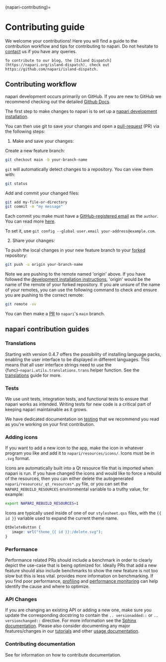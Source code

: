 (napari-contributing)=
# Contributing guide

We welcome your contributions! Here you will find a guide to the contribution
workflow and tips for contributing to napari. Do not hesitate to [contact](contact) us
if you have any queries.

```{note}
To contribute to our blog, the [Island Dispatch](https://napari.org/island-dispatch), check out https://github.com/napari/island-dispatch.
```

## Contributing workflow

napari development occurs primarily on GitHub. If you are new to GitHub we recommend checking out the detailed [Github Docs](https://docs.github.com/en).

The first step to make changes to napari is to
set up a [napari development installation](dev-installation).

You can then use git to save your changes and open a
[pull-request](https://docs.github.com/en/get-started/exploring-projects-on-github/contributing-to-a-project) (PR) via the following steps:

1. Make and save your changes:

Create a new feature branch:
```sh
git checkout main -b your-branch-name
```

`git` will automatically detect changes to a repository.
You can view them with:
```sh
git status
```

Add and commit your changed files:
```sh
git add my-file-or-directory
git commit -m "my message"
```

Each commit you make must have a [GitHub-registered email](https://github.com/settings/emails)
as the `author`. You can read more [here](https://docs.github.com/en/account-and-profile/setting-up-and-managing-your-personal-account-on-github/managing-email-preferences/setting-your-commit-email-address).

To set it, use `git config --global user.email your-address@example.com`.

2. Share your changes:

To push the local changes in your new feature branch to your
[forked](https://docs.github.com/en/get-started/exploring-projects-on-github/contributing-to-a-project#forking-a-repository) repository:

```sh
git push -u origin your-branch-name
```

Note we are pushing to the remote named 'origin' above. If you have followed the
[development installation instructions](dev-installation), 'origin' would be the name
of the remote of your forked repository. If you are unsure
of the name of your remotes, you can use the following command to check and
ensure you are pushing to the correct remote:

```sh
git remote -vv
```

You can then make a
[PR](https://docs.github.com/en/get-started/exploring-projects-on-github/contributing-to-a-project#making-a-pull-request) to `napari`'s `main` branch.

## napari contribution guides

### Translations

Starting with version 0.4.7 offers the possibility of installing language packs,
enabling the user interface to be displayed in different languages. This means that all
user interface strings need to use the {func}`~napari.utils.translations.trans` helper
function.
See the [translations](translations) guide for more.

### Tests

We use unit tests, integration tests, and functional tests to ensure that
napari works as intended. Writing tests for new code is a critical part of
keeping napari maintainable as it grows.

We have dedicated documentation on [testing](napari-testing) that we recommend you
read as you're working on your first contribution.

### Adding icons

If you want to add a new icon to the app, make the icon in whatever program you
like and add it to `napari/resources/icons/`.  Icons must be in `.svg` format.

Icons are automatically built into a Qt resource file that is imported when
napari is run.  If you have changed the icons and would like to force a rebuild
of the resources, then you can either delete the autogenerated
`napari/resources/_qt_resources*.py` file, or you can set the
`NAPARI_REBUILD_RESOURCES` environmental variable to a truthy value, for
example:

```sh
export NAPARI_REBUILD_RESOURCES=1
```

Icons are typically used inside of one of our `stylesheet.qss` files, with the
`{{ id }}` variable used to expand the current theme name.

```css
QtDeleteButton {
   image: url("theme_{{ id }}:/delete.svg");
}
```

### Performance

Performance related PRs should include a benchmark in order to clearly depict the
use-case that is being optimized for. Ideally PRs that add a new feature should
also include benchmarks to show the new feature is not too slow but this is less vital.
[](napari-benchmarks) provides more information on benchmarking. If you find
poor performance, [profiling](profiling) and [performance monitoring](napari-perfmon) can help
identify the cause and where to optimize.

### API Changes

If you are changing an existing API or adding a new one, make sure you update
the corresponding docstring to contain the `.. versionadded::` or
`.. versionchanged::` directive. For more information see the
[Sphinx documentation](https://www.sphinx-doc.org/en/master/usage/restructuredtext/directives.html#describing-changes-between-versions). 
Please also consider documenting any major features/changes in our
[tutorials](tutorials) and other [usage documentation](usage).

### Contributing documentation

See [](contributing-docs) for information on how to contribute documentation.
